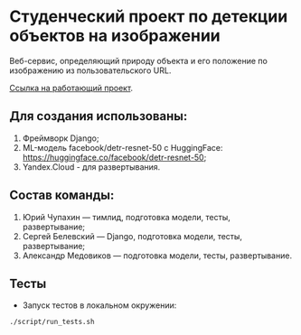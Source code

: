 # Студенческий проект по детекции объектов на изображении

Веб-сервис, определяющий природу объекта и его положение по изображению из пользовательского URL.

[Ссылка на работающий проект](http://51.250.81.158/image_object_detector).

## Для создания использованы:

1. Фреймворк Django;
2. ML-модель facebook/detr-resnet-50 с HuggingFace:
   https://huggingface.co/facebook/detr-resnet-50;
3. Yandex.Cloud - для развертывания.

## Состав команды:

1. Юрий Чупахин — тимлид, подготовка модели, тесты, развертывание;
2. Сергей Белевский — Django, подготовка модели, тесты, развертывание;
3. Александр Медовиков — подготовка модели, тесты, развертывание.

## Тесты

* Запуск тестов в локальном окружении:

```bash
./script/run_tests.sh
```
